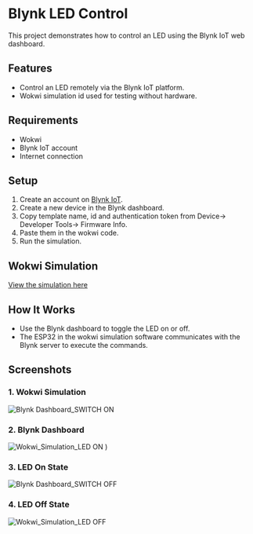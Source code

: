 # Blynk LED Control
This project demonstrates how to control an LED using the Blynk IoT web dashboard.

## Features
- Control an LED remotely via the Blynk IoT platform.
- Wokwi simulation id used for testing without hardware.

## Requirements
- Wokwi
- Blynk IoT account
- Internet connection

## Setup
1. Create an account on [Blynk IoT](https://blynk.io/).
2. Create a new device in the Blynk dashboard.
3. Copy template name, id and authentication token from Device-> Developer Tools-> Firmware Info.
5. Paste them in the wokwi code.
6. Run the simulation.

## Wokwi Simulation
[View the simulation here](https://wokwi.com/projects/421032954783009793)

## How It Works
- Use the Blynk dashboard to toggle the LED on or off.
- The ESP32 in the wokwi simulation software communicates with the Blynk server to execute the commands.

## Screenshots

### 1. Wokwi Simulation
![Blynk Dashboard_SWITCH ON](wokwi_simulation.png)

### 2. Blynk Dashboard
![Wokwi_Simulation_LED ON](![image](https://github.com/user-attachments/assets/5823b765-5b96-480d-ad93-0bf100cfaacb)
)
)

### 3. LED On State
![Blynk Dashboard_SWITCH OFF](led_on.png)

### 4. LED Off State
![Wokwi_Simulation_LED OFF](led_off.png)


